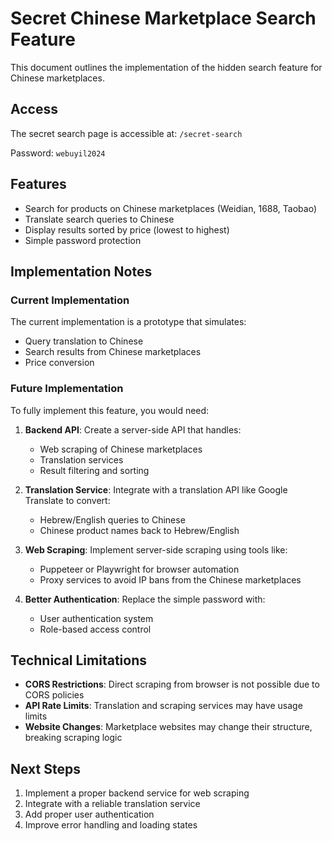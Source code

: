 
# Secret Chinese Marketplace Search Feature

This document outlines the implementation of the hidden search feature for Chinese marketplaces.

## Access

The secret search page is accessible at: `/secret-search`

Password: `webuyil2024`

## Features

- Search for products on Chinese marketplaces (Weidian, 1688, Taobao)
- Translate search queries to Chinese
- Display results sorted by price (lowest to highest)
- Simple password protection

## Implementation Notes

### Current Implementation

The current implementation is a prototype that simulates:
- Query translation to Chinese
- Search results from Chinese marketplaces
- Price conversion

### Future Implementation

To fully implement this feature, you would need:

1. **Backend API**: Create a server-side API that handles:
   - Web scraping of Chinese marketplaces
   - Translation services
   - Result filtering and sorting

2. **Translation Service**: Integrate with a translation API like Google Translate to convert:
   - Hebrew/English queries to Chinese
   - Chinese product names back to Hebrew/English

3. **Web Scraping**: Implement server-side scraping using tools like:
   - Puppeteer or Playwright for browser automation
   - Proxy services to avoid IP bans from the Chinese marketplaces

4. **Better Authentication**: Replace the simple password with:
   - User authentication system
   - Role-based access control

## Technical Limitations

- **CORS Restrictions**: Direct scraping from browser is not possible due to CORS policies
- **API Rate Limits**: Translation and scraping services may have usage limits
- **Website Changes**: Marketplace websites may change their structure, breaking scraping logic

## Next Steps

1. Implement a proper backend service for web scraping
2. Integrate with a reliable translation service
3. Add proper user authentication
4. Improve error handling and loading states
